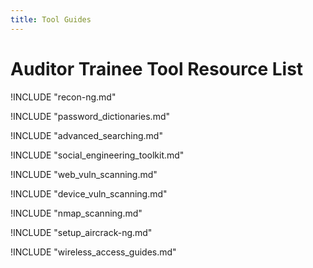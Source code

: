 ```yaml
---
title: Tool Guides
---
```


# Auditor Trainee Tool Resource List

<!-- Recon-ng -->

!INCLUDE "recon-ng.md"

<!-- Jack the Ripper -->

!INCLUDE "password_dictionaries.md"

<!-- Google Power Search -->

!INCLUDE "advanced_searching.md"

<!-- Social Engineering Toolkit -->

!INCLUDE "social_engineering_toolkit.md"

<!-- Website Vulnerability Scanning -->

!INCLUDE "web_vuln_scanning.md"

<!-- Device Vulnerability Scanning -->

!INCLUDE "device_vuln_scanning.md"

<!-- nmap & zenmap-->

!INCLUDE "nmap_scanning.md"

<!-- aircrack-ng & other wireless tools-->

!INCLUDE "setup_aircrack-ng.md"

!INCLUDE "wireless_access_guides.md"
